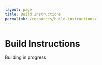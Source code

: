 ```yaml
---
layout: page
title: Build Instructions
permalink: /resources/build-instructions/
---
```


# Build Instructions

Building in progress
